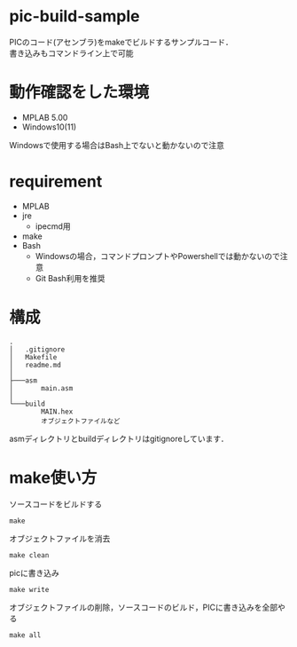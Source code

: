 # pic-build-sample
PICのコード(アセンブラ)をmakeでビルドするサンプルコード．  
書き込みもコマンドライン上で可能　　

# 動作確認をした環境
- MPLAB 5.00
- Windows10(11)

Windowsで使用する場合はBash上でないと動かないので注意

# requirement
- MPLAB
- jre
  - ipecmd用
- make
- Bash
  - Windowsの場合，コマンドプロンプトやPowershellでは動かないので注意
  - Git Bash利用を推奨

# 構成
```
.
│   .gitignore
│   Makefile
│   readme.md
│
├───asm
│       main.asm
│
└───build
        MAIN.hex
        オブジェクトファイルなど
```
asmディレクトリとbuildディレクトリはgitignoreしています．

# make使い方

ソースコードをビルドする  
```
make
```

オブジェクトファイルを消去  
```
make clean
```

picに書き込み  
```
make write
```

オブジェクトファイルの削除，ソースコードのビルド，PICに書き込みを全部やる  
```
make all
```